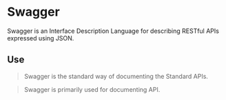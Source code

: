 # Swagger

Swagger is an Interface Description Language for describing RESTful APIs expressed using JSON. 

## Use

> Swagger is the standard way of documenting the Standard APIs.

> Swagger is primarily used for documenting API.
